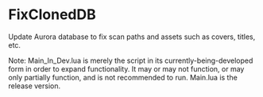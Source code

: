 # FixClonedDB
Update Aurora database to fix scan paths and assets such as covers, titles, etc.

Note: Main_In_Dev.lua is merely the script in its currently-being-developed form in order to expand functionality. It may or may not function, or may only partially function, and is not recommended to run. Main.lua is the release version.
